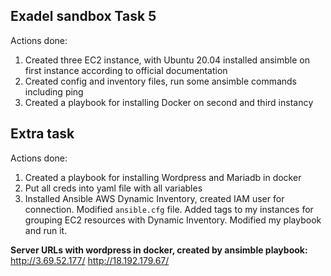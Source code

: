 ## Exadel sandbox Task 5

Actions done:
1. Created three EC2 instance, with Ubuntu 20.04 installed ansimble on first instance according to official documentation
2. Created config and inventory files, run some ansimble commands including ping
3. Created a playbook for installing Docker on second and third instancу

## Extra task

Actions done:
1. Created a playbook for installing Wordpress and Mariadb in docker
2. Put all creds into yaml file with all variables
3. Installed Ansible AWS Dynamic Inventory, created IAM user for connection. Modified `ansible.cfg` file. Added tags to my instances for grouping EC2 resources with Dynamic Inventory. Modified my playbook and run it.

**Server URLs with wordpress in docker, created by ansimble playbook:** http://3.69.52.177/ http://18.192.179.67/

